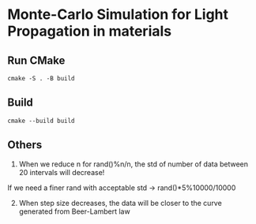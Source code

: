 # Monte-Carlo Simulation for Light Propagation in materials


## Run CMake
```cmake -S . -B build```

## Build
```cmake --build build```

## Others
1. When we reduce n for rand()%n/n, 
the std of number of data between 20 intervals will decrease!

If we need a finer rand with acceptable std -> rand()*5%10000/10000

2. When step size decreases, the data will be closer to the curve generated from Beer-Lambert law
